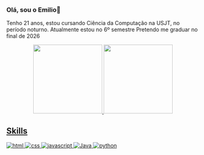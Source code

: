 ### Olá, sou o Emilio👋

Tenho 21 anos, estou cursando Ciência da Computação na USJT, no período noturno. Atualmente estou no 6º semestre
Pretendo me graduar no final de 2026

<div align="center">
  <a href="https://github.com/oEmailou02"/>
  <img height="180cm" src="https://github-readme-stats.vercel.app/api?username=oEmailou02&show_icons=true&theme=material-palenight"/>
  <img height="180cm" src="https://github-readme-stats.vercel.app/api/top-langs/?username=oEmailou02&langs_count=10&layout=compact&theme=material-palenight"/>
</div>
 
 ## Skills
 ![html](https://img.shields.io/badge/HTML5-e74c3c?style=for-the-badge&logo=html5&logoColor=white)
 ![css](https://img.shields.io/badge/CSS3-3498db?&style=for-the-badge&logo=css3&logoColor=white)
 ![javascript](https://img.shields.io/badge/JavaScript-F7DF1E?style=for-the-badge&logo=javascript&logoColor=black)
 ![Java](https://img.shields.io/badge/java-%23ED8B00.svg?style=for-the-badge&logo=openjdk&logoColor=white)
![python](https://img.shields.io/badge/Python-3776AB?style=for-the-badge&logo=python&logoColor=white)
<!--
**oEmailou02/oEmailou02** is a ✨ _special_ ✨ repository because its `README.md` (this file) appears on your GitHub profile.

Here are some ideas to get you started:

- 🔭 I’m currently working on ...
- 🌱 I’m currently learning ...
- 👯 I’m looking to collaborate on ...
- 🤔 I’m looking for help with ...
- 💬 Ask me about ...
- 📫 How to reach me: ...
- 😄 Pronouns: ...
- ⚡ Fun fact: ...
-->
